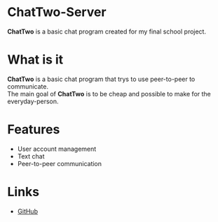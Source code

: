 ChatTwo-Server
==============

**ChatTwo** is a basic chat program created for my final school project.

What is it
==============

**ChatTwo** is a basic chat program that trys to use peer-to-peer to communicate.<br>
The main goal of **ChatTwo** is to be cheap and possible to make for the everyday-person.

Features
==============

- User account management
- Text chat
- Peer-to-peer communication

Links
==============

- [GitHub](https://github.com/Deantwo/ChatTwo-Server)